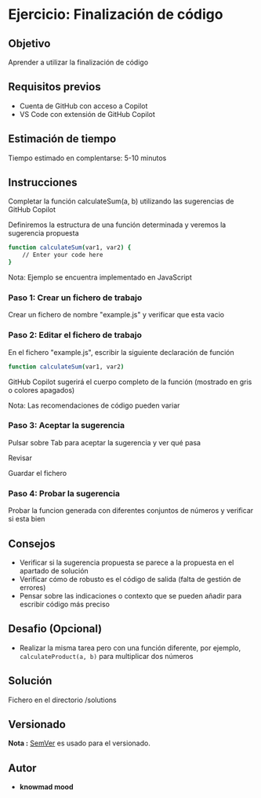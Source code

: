 # Ejercicio: Finalización de código

## Objetivo

Aprender a utilizar la finalización de código

## Requisitos previos

- Cuenta de GitHub con acceso a Copilot
- VS Code con extensión de GitHub Copilot

## Estimación de tiempo

Tiempo estimado en complentarse: 5-10 minutos

## Instrucciones

Completar la función calculateSum(a, b) utilizando las sugerencias de GitHub Copilot

Definiremos la estructura de una función determinada y veremos la sugerencia propuesta

```bash
function calculateSum(var1, var2) {
    // Enter your code here
}
```

Nota: Ejemplo se encuentra implementado en JavaScript

### Paso 1: Crear un fichero de trabajo

Crear un fichero de nombre "example.js" y verificar que esta vacio

### Paso 2: Editar el fichero de trabajo

En el fichero "example.js", escribir la siguiente declaración de función

```bash
function calculateSum(var1, var2)
```

GitHub Copilot sugerirá el cuerpo completo de la función (mostrado en gris o colores apagados)

Nota: Las recomendaciones de código pueden variar

### Paso 3: Aceptar la sugerencia

Pulsar sobre Tab para aceptar la sugerencia y ver qué pasa

Revisar

Guardar el fichero

### Paso 4: Probar la sugerencia

Probar la funcion generada con diferentes conjuntos de números y verificar si esta bien

## Consejos

- Verificar si la sugerencia propuesta se parece a la propuesta en el apartado de solución
- Verificar cómo de robusto es el código de salida (falta de gestión de errores)
- Pensar sobre las indicaciones o contexto que se pueden añadir para escribir código más preciso

## Desafio (Opcional)

- Realizar la misma tarea pero con una función diferente, por ejemplo, `calculateProduct(a, b)` para multiplicar dos números

## Solución

Fichero en el directorio /solutions

## Versionado

**Nota :** [SemVer](http://semver.org/) es usado para el versionado.

## Autor

* **knowmad mood**